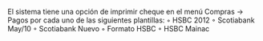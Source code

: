 El sistema tiene una opción de imprimir cheque  en el menú Compras → Pagos por cada uno de las siguientes plantillas:
◦ HSBC 2012
◦ Scotiabank May/10
◦ Scotiabank Nuevo
◦ Formato HSBC
◦ HSBC Mainac